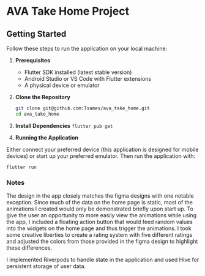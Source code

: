 # AVA Take Home Project

## Getting Started

Follow these steps to run the application on your local machine:

1. **Prerequisites**
    - Flutter SDK installed (latest stable version)
    - Android Studio or VS Code with Flutter extensions
    - A physical device or emulator

2. **Clone the Repository**
   ```bash
   git clone git@github.com:Tsames/ava_take_home.git
   cd ava_take_home

3. **Install Dependencies**
   ```flutter pub get```

4. **Running the Application**

Either connect your preferred device (this application is designed for mobile devices) or start up
your preferred emulator. Then run the application with:

```flutter run```

### Notes

The design in the app closely matches the figma designs with one notable exception. Since much of
the data on the home page is static, most of the animations I created would only be demonstrated
briefly upon start up. To give the user an opportunity to more easily view the animations while
using the app, I included a floating action button that would feed random values into the widgets on
the home page and thus trigger the animations. I took some creative liberties to create a rating
system with five different ratings and adjusted the colors from those provided in the figma design
to highlight these differences.

I implemented Riverpods to handle state in the application and used Hive for persistent storage of
user data.